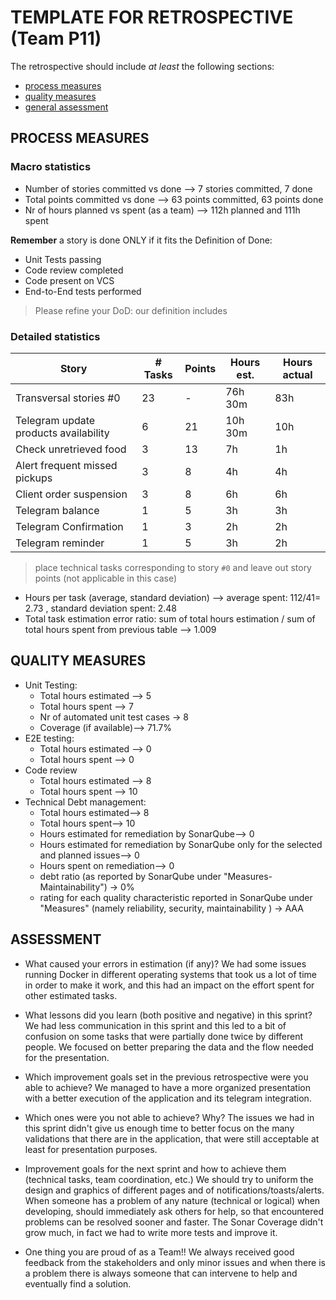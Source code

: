 # TEMPLATE FOR RETROSPECTIVE (Team P11)

The retrospective should include _at least_ the following
sections:

- [process measures](#process-measures)
- [quality measures](#quality-measures)
- [general assessment](#assessment)

## PROCESS MEASURES

### Macro statistics

- Number of stories committed vs done --> 7 stories committed, 7 done
- Total points committed vs done --> 63 points committed, 63 points done
- Nr of hours planned vs spent (as a team) --> 112h planned and 111h spent

**Remember** a story is done ONLY if it fits the Definition of Done:

- Unit Tests passing
- Code review completed
- Code present on VCS
- End-to-End tests performed

> Please refine your DoD: our definition includes

### Detailed statistics

| Story                                | # Tasks | Points | Hours est. | Hours actual |
| -------------------------------------| ------- | ------ | ---------- | ------------ |
| Transversal stories #0               | 23      | -      | 76h 30m    | 83h          |
| Telegram update products availability| 6       | 21     | 10h 30m    | 10h          |
| Check unretrieved food               | 3       | 13     | 7h         | 1h           |
| Alert frequent missed pickups        | 3       | 8      | 4h         | 4h           |
| Client order suspension              | 3       | 8      | 6h         | 6h           |
| Telegram balance                     | 1       | 5      | 3h         | 3h           |
| Telegram Confirmation                | 1       | 3      | 2h         | 2h           |
| Telegram reminder                    | 1       | 5      | 3h         | 2h           |


> place technical tasks corresponding to story `#0` and leave out story points (not applicable in this case)

- Hours per task (average, standard deviation) --> average spent: 112/41= 2.73 , standard deviation spent: 2.48
- Total task estimation error ratio: sum of total hours estimation / sum of total hours spent from previous table --> 1.009

## QUALITY MEASURES

- Unit Testing:
  - Total hours estimated --> 5
  - Total hours spent --> 7
  - Nr of automated unit test cases → 8
  - Coverage (if available)--> 71.7%
- E2E testing:
  - Total hours estimated --> 0
  - Total hours spent --> 0
- Code review
  - Total hours estimated --> 8
  - Total hours spent --> 10
- Technical Debt management:
  - Total hours estimated--> 8
  - Total hours spent--> 10
  - Hours estimated for remediation by SonarQube--> 0
  - Hours estimated for remediation by SonarQube only for the selected and planned  issues--> 0
  - Hours spent on remediation--> 0
  - debt ratio (as reported by SonarQube under "Measures-Maintainability") →  0%
  - rating for each quality characteristic reported in SonarQube under "Measures" (namely reliability, security, maintainability ) → AAA

## ASSESSMENT

- What caused your errors in estimation (if any)?
We had some issues running Docker in different operating systems that took us a lot of time in order to make it work, and this had an impact on the effort spent for other estimated tasks.
 
- What lessons did you learn (both positive and negative) in this sprint?
We had less communication in this sprint and this led to a bit of confusion on some tasks that were partially done twice by different people.
We focused on better preparing the data and the flow needed for the presentation.

- Which improvement goals set in the previous retrospective were you able to achieve?
We managed to have a more organized presentation with a better execution of the application and its telegram integration.

- Which ones were you not able to achieve? Why?
The issues we had in this sprint didn't give us enough time to better focus on the many validations that there are in the application, that were still acceptable at least for presentation purposes.

- Improvement goals for the next sprint and how to achieve them (technical tasks, team coordination, etc.)
We should try to uniform the design and graphics of different pages and of notifications/toasts/alerts.
When someone has a problem of any nature (technical or logical) when developing, should immediately ask others for help, so that encountered problems can be resolved sooner and faster.
The Sonar Coverage didn't grow much, in fact we had to write more tests and improve it. 

- One thing you are proud of as a Team!!
We always received good feedback from the stakeholders and only minor issues and when there is a problem there is always someone that can intervene to help and eventually find a solution.

